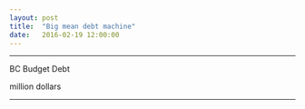 ```yaml
---
layout: post
title:  "Big mean debt machine"
date:   2016-02-19 12:00:00
---
```


* * *

<div class="debtTitle">BC Budget Debt</div>

<div id="debtChart"></div>
<div id="debtTip" class="hidden">
	<p class="tipTitle"><span id="debtYear"></span></p>
	<p class="tipInfo"><span id="debtVal"></span> million dollars</p>
</div>

* * *

<style>{% include 2016/02/bcdebt.css %}</style>
<script type="text/javascript" src="{{ site.baseurl }}/js/colorbrewer.js"></script>
<script>{% include 2016/02/bcdebt.js %}</script>